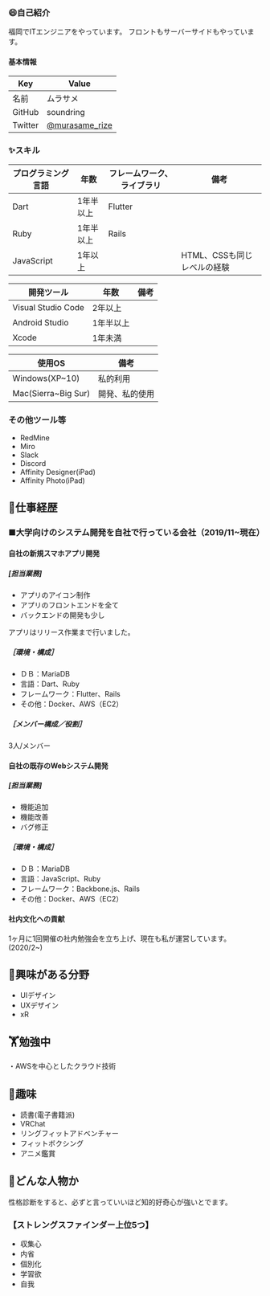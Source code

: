 ### 😄自己紹介
福岡でITエンジニアをやっています。
フロントもサーバーサイドもやっています。

#### 基本情報
|  Key  |  Value  |
| ---- | ---- |
|  名前  |  ムラサメ  |
|  GitHub  |  soundring  |
|  Twitter  |  [@murasame_rize](https://twitter.com/murasame_rize)  |

 ### ✨スキル
|  プログラミング言語  |  年数  |  フレームワーク、ライブラリ  |  備考  |
| ---- | ---- | ---- | ---- |
|  Dart  |  1年半以上  |  Flutter  |    |
|  Ruby  | 1年半以上  |  Rails  |    |
|  JavaScript  | 1年以上  |    |  HTML、CSSも同じレベルの経験  |

|   開発ツール  |  年数  |  備考  |
| ---- | ---- | ---- |
|  Visual Studio Code	  |  2年以上  |    |
|  Android Studio	  |  1年半以上  |    |
|  Xcode  |  1年未満  |    |

|   使用OS  |  備考  |
| ---- | ---- |
|  Windows(XP~10) |  私的利用  |
|  Mac(Sierra~Big Sur)  |  開発、私的使用  |

### その他ツール等
- RedMine
- Miro
- Slack
- Discord
- Affinity Designer(iPad)
- Affinity Photo(iPad)

## 🔭仕事経歴
### ■大学向けのシステム開発を自社で行っている会社（2019/11~現在）
#### 自社の新規スマホアプリ開発
##### [担当業務]
- アプリのアイコン制作
- アプリのフロントエンドを全て
- バックエンドの開発も少し

アプリはリリース作業まで行いました。

##### ［環境・構成］
- ＤＢ：MariaDB
- 言語：Dart、Ruby
- フレームワーク：Flutter、Rails
- その他：Docker、AWS（EC2）

##### ［メンバー構成／役割］ 
3人/メンバー

#### 自社の既存のWebシステム開発
##### [担当業務]
- 機能追加
- 機能改善
- バグ修正 

##### ［環境・構成］
- ＤＢ：MariaDB
- 言語：JavaScript、Ruby
- フレームワーク：Backbone.js、Rails
- その他：Docker、AWS（EC2）

#### 社内文化への貢献
1ヶ月に1回開催の社内勉強会を立ち上げ、現在も私が運営しています。(2020/2~)

## 👀興味がある分野
- UIデザイン
- UXデザイン
- xR

## 🏋️勉強中
・AWSを中心としたクラウド技術

## 💖趣味
- 読書(電子書籍派)
- VRChat
- リングフィットアドベンチャー
- フィットボクシング
- アニメ鑑賞

## 🐰どんな人物か
性格診断をすると、必ずと言っていいほど知的好奇心が強いとでます。

### 【ストレングスファインダー上位5つ】
- 収集心
- 内省
- 個別化
- 学習欲
- 自我
